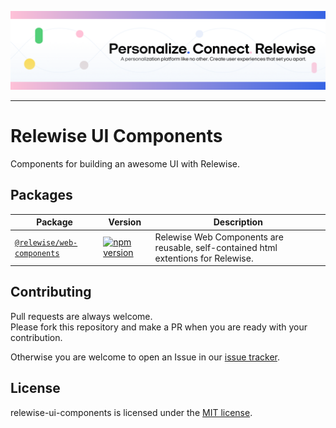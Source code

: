<p align="center">
  <a href="https://www.relewise.com/">
    <img alt="Relewise" src=".github/banner.png">
  </a>
</p>

---
# Relewise UI Components
Components for building an awesome UI with Relewise. 

## Packages

| Package | Version | Description |
| --- | --- | --- |
| [`@relewise/web-components`](packages/web-components) | [![npm version](https://img.shields.io/npm/v/@relewise%2Fweb-components.svg)](https://badge.fury.io/js/@relewise%2Fweb-components) | Relewise Web Components are reusable, self-contained html extentions for Relewise. 

## Contributing

Pull requests are always welcome.  
Please fork this repository and make a PR when you are ready with your contribution.  

Otherwise you are welcome to open an Issue in our [issue tracker](https://github.com/Relewise/relewise-ui-components/issues).

## License

relewise-ui-components is licensed under the [MIT license](./LICENSE).
